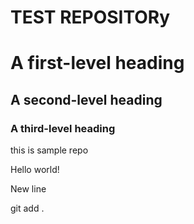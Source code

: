 # TEST REPOSITORy
# A first-level heading
## A second-level heading
### A third-level heading
this is sample repo

Hello world!

New line 

git add .

